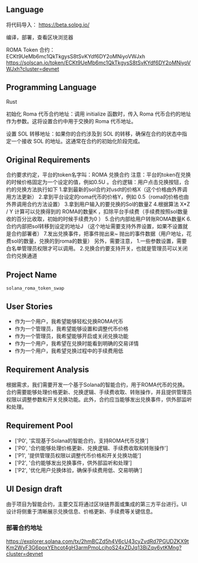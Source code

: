 ## Language
将代码导入：
https://beta.solpg.io/

编译，部署，查看区块浏览器

ROMA Token 合约：
ECKt9UeMb6mc1QkTkgysS8tSvKYdf6DY2oMNiyoVWJxh
https://solscan.io/token/ECKt9UeMb6mc1QkTkgysS8tSvKYdf6DY2oMNiyoVWJxh?cluster=devnet

## Programming Language

Rust


初始化 Roma 代币合约地址：调用 initialize 函数时，传入 Roma 代币合约的地址作为参数。这将设置合约中用于交换的 Roma 代币地址。

设置 SOL 转移地址：如果你的合约涉及到 SOL 的转移，确保在合约的状态中指定一个接收 SOL 的地址。这通常在合约的初始化阶段完成。

## Original Requirements

合约要求约定，平台的token名字叫：ROMA 兑换合约 注意：平台的token在兑换的时候价格固定为一个设定的值，例如0.5U 。合约逻辑：用户点击兑换按钮，合约的兑换方法执行如下 1.拿到最新的sol合约对usdt的价格X（这个价格由外界调用方法更新） 2.拿到平台设定的roma代币的价格Y，例如 0.5（roma的价格也由外界调用合约方法设置） 3.拿到用户输入的要兑换的Sol的数量Z 4.根据算法  X*Z / Y 计算可以兑换得到的 ROMA的数量K  ，扣除平台手续费（手续费按照sol数量收的百分比收取，初始的时候手续费为0 ） 5.合约内部给用户转账ROMA数量K  6.合约内部把sol转移到设定的地址J （这个地址需要支持外界设置，如果不设置就是合约部署者） 7.发出兑换事件，把事件抛出来~ 抛出的事件数据（用户地址，花费sol的数量，兑换的到roma的数量） 另外，需要注意， 1.一些参数设置，需要白名单管理员权限才可以调用。 2.兑换合约要支持开关，也就是管理员可以关闭合约兑换通道

## Project Name
```
solana_roma_token_swap
```

## User Stories

- 作为一个用户，我希望能够轻松兑换ROMA代币
- 作为一个管理员，我希望能够设置和调整代币价格
- 作为一个管理员，我希望能够开启或关闭兑换功能
- 作为一个用户，我希望在兑换时能看到明确的交易详情
- 作为一个用户，我希望兑换过程中的手续费用低

## Requirement Analysis

根据需求，我们需要开发一个基于Solana的智能合约，用于ROMA代币的兑换。合约需要能够处理价格更新、兑换逻辑、手续费收取、转账操作，并且提供管理员权限以调整参数和开关兑换功能。此外，合约应当能够发出兑换事件，供外部监听和处理。

## Requirement Pool

- ['P0', '实现基于Solana的智能合约，支持ROMA代币兑换']
- ['P0', '合约能够处理价格更新、兑换逻辑、手续费收取和转账操作']
- ['P1', '提供管理员权限以调整代币价格和开关兑换功能']
- ['P2', '合约能够发出兑换事件，供外部监听和处理']
- ['P2', '优化用户兑换体验，确保手续费用低、交易明确']

## UI Design draft

由于项目为智能合约，主要交互将通过区块链界面或集成的第三方平台进行。UI设计将侧重于清晰展示兑换信息、价格更新、手续费等关键信息。


### 部署合约地址
https://explorer.solana.com/tx/2hmBCZd5h4V6cU43cyZvdRd7PGUDZKX9tKm2WyF3G6poxYEhcot4gH3armPmoLcjhoS24xZDJq13BiZqv6vtKMng?cluster=devnet
